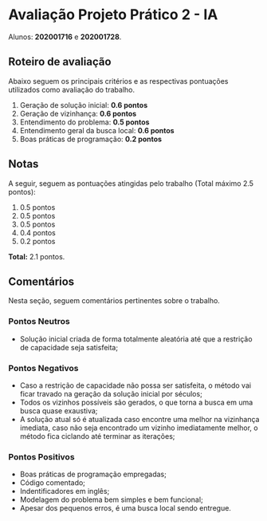 # Avaliação Projeto Prático 2 - IA
Alunos: **202001716** e **202001728**.

## Roteiro de avaliação

Abaixo seguem os principais critérios e as respectivas pontuações utilizados como avaliação do trabalho.

1. Geração de solução inicial: **0.6 pontos**
2. Geração de vizinhança: **0.6 pontos**
3. Entendimento do problema: **0.5 pontos**
4. Entendimento geral da busca local: **0.6 pontos**
5. Boas práticas de programação: **0.2 pontos**

## Notas

A seguir, seguem as pontuações atingidas pelo trabalho (Total máximo 2.5 pontos): 

1. 0.5 pontos
2. 0.5 pontos
3. 0.5 pontos
4. 0.4 pontos
5. 0.2 pontos

**Total:** 2.1 pontos.

## Comentários

Nesta seção, seguem comentários pertinentes sobre o trabalho.

### Pontos Neutros
- Solução inicial criada de forma totalmente aleatória até que a restrição de capacidade seja satisfeita;

### Pontos Negativos
- Caso a restrição de capacidade não possa ser satisfeita, o método vai ficar travado na geração da solução inicial por séculos;
- Todos os vizinhos possíveis são gerados, o que torna a busca em uma busca quase exaustiva;
- A solução atual só é atualizada caso encontre uma melhor na vizinhança imediata, caso não seja encontrado um vizinho imediatamente melhor, o método fica ciclando até terminar as iterações;

### Pontos Positivos
- Boas práticas de programação empregadas;
- Código comentado;
- Indentificadores em inglês;
- Modelagem do problema bem simples e bem funcional;
- Apesar dos pequenos erros, é uma busca local sendo entregue.
